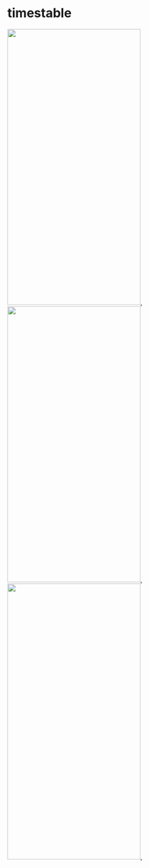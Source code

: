 # timestable

<img src="https://github.com/zarnigorumrzakova/timestable/assets/139987349/4cd53d7a-bec9-4074-abca-78a435704c6a" width="300" height="620"/>,
<img src="https://github.com/zarnigorumrzakova/timestable/assets/139987349/2a910fab-05e3-472f-ac92-263507c9f92c" width="300" height="620"/>,
<img src="https://github.com/zarnigorumrzakova/timestable/assets/139987349/ee45451b-a2bc-4c16-886c-cb3a70f56419" width="300" height="620"/>,

